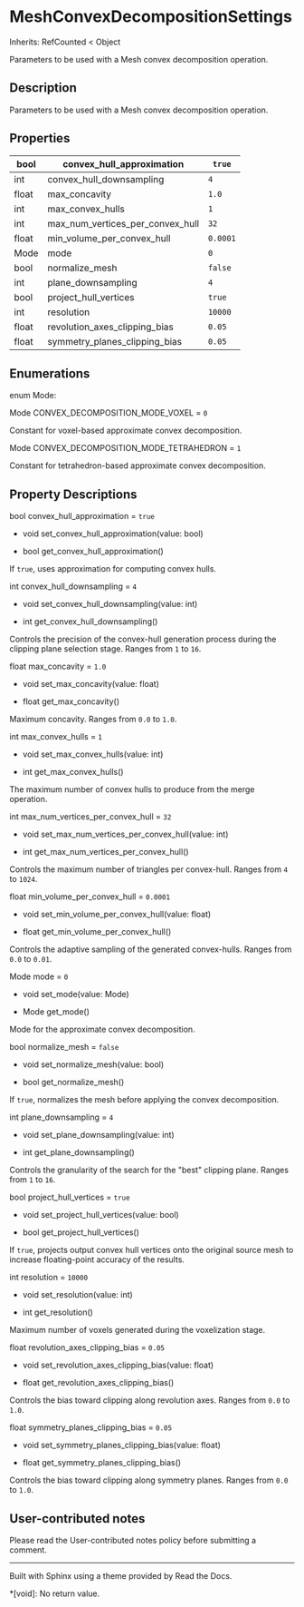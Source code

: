 # MeshConvexDecompositionSettings

Inherits: RefCounted < Object

Parameters to be used with a Mesh convex decomposition operation.

## Description

Parameters to be used with a Mesh convex decomposition operation.

## Properties

bool | convex_hull_approximation | `true`  
---|---|---  
int | convex_hull_downsampling | `4`  
float | max_concavity | `1.0`  
int | max_convex_hulls | `1`  
int | max_num_vertices_per_convex_hull | `32`  
float | min_volume_per_convex_hull | `0.0001`  
Mode | mode | `0`  
bool | normalize_mesh | `false`  
int | plane_downsampling | `4`  
bool | project_hull_vertices | `true`  
int | resolution | `10000`  
float | revolution_axes_clipping_bias | `0.05`  
float | symmetry_planes_clipping_bias | `0.05`  
  
## Enumerations

enum Mode:

Mode CONVEX_DECOMPOSITION_MODE_VOXEL = `0`

Constant for voxel-based approximate convex decomposition.

Mode CONVEX_DECOMPOSITION_MODE_TETRAHEDRON = `1`

Constant for tetrahedron-based approximate convex decomposition.

## Property Descriptions

bool convex_hull_approximation = `true`

  * void set_convex_hull_approximation(value: bool)

  * bool get_convex_hull_approximation()

If `true`, uses approximation for computing convex hulls.

int convex_hull_downsampling = `4`

  * void set_convex_hull_downsampling(value: int)

  * int get_convex_hull_downsampling()

Controls the precision of the convex-hull generation process during the
clipping plane selection stage. Ranges from `1` to `16`.

float max_concavity = `1.0`

  * void set_max_concavity(value: float)

  * float get_max_concavity()

Maximum concavity. Ranges from `0.0` to `1.0`.

int max_convex_hulls = `1`

  * void set_max_convex_hulls(value: int)

  * int get_max_convex_hulls()

The maximum number of convex hulls to produce from the merge operation.

int max_num_vertices_per_convex_hull = `32`

  * void set_max_num_vertices_per_convex_hull(value: int)

  * int get_max_num_vertices_per_convex_hull()

Controls the maximum number of triangles per convex-hull. Ranges from `4` to
`1024`.

float min_volume_per_convex_hull = `0.0001`

  * void set_min_volume_per_convex_hull(value: float)

  * float get_min_volume_per_convex_hull()

Controls the adaptive sampling of the generated convex-hulls. Ranges from
`0.0` to `0.01`.

Mode mode = `0`

  * void set_mode(value: Mode)

  * Mode get_mode()

Mode for the approximate convex decomposition.

bool normalize_mesh = `false`

  * void set_normalize_mesh(value: bool)

  * bool get_normalize_mesh()

If `true`, normalizes the mesh before applying the convex decomposition.

int plane_downsampling = `4`

  * void set_plane_downsampling(value: int)

  * int get_plane_downsampling()

Controls the granularity of the search for the "best" clipping plane. Ranges
from `1` to `16`.

bool project_hull_vertices = `true`

  * void set_project_hull_vertices(value: bool)

  * bool get_project_hull_vertices()

If `true`, projects output convex hull vertices onto the original source mesh
to increase floating-point accuracy of the results.

int resolution = `10000`

  * void set_resolution(value: int)

  * int get_resolution()

Maximum number of voxels generated during the voxelization stage.

float revolution_axes_clipping_bias = `0.05`

  * void set_revolution_axes_clipping_bias(value: float)

  * float get_revolution_axes_clipping_bias()

Controls the bias toward clipping along revolution axes. Ranges from `0.0` to
`1.0`.

float symmetry_planes_clipping_bias = `0.05`

  * void set_symmetry_planes_clipping_bias(value: float)

  * float get_symmetry_planes_clipping_bias()

Controls the bias toward clipping along symmetry planes. Ranges from `0.0` to
`1.0`.

## User-contributed notes

Please read the User-contributed notes policy before submitting a comment.

* * *

Built with Sphinx using a theme provided by Read the Docs.

  *[void]: No return value.

